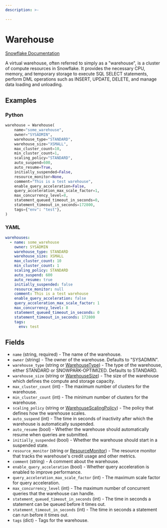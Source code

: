 ```yaml
---
description: >-
  
---
```


# Warehouse

[Snowflake Documentation](https://docs.snowflake.com/en/sql-reference/sql/create-warehouse.html)

A virtual warehouse, often referred to simply as a "warehouse", is a cluster of compute resources in Snowflake. It provides the necessary CPU, memory, and temporary storage to execute SQL SELECT statements, perform DML operations such as INSERT, UPDATE, DELETE, and manage data loading and unloading.


## Examples

### Python

```python
warehouse = Warehouse(
    name="some_warehouse",
    owner="SYSADMIN",
    warehouse_type="STANDARD",
    warehouse_size="XSMALL",
    max_cluster_count=10,
    min_cluster_count=1,
    scaling_policy="STANDARD",
    auto_suspend=600,
    auto_resume=True,
    initially_suspended=False,
    resource_monitor=None,
    comment="This is a test warehouse",
    enable_query_acceleration=False,
    query_acceleration_max_scale_factor=1,
    max_concurrency_level=8,
    statement_queued_timeout_in_seconds=0,
    statement_timeout_in_seconds=172800,
    tags={"env": "test"},
)
```


### YAML

```yaml
warehouses:
  - name: some_warehouse
    owner: SYSADMIN
    warehouse_type: STANDARD
    warehouse_size: XSMALL
    max_cluster_count: 10
    min_cluster_count: 1
    scaling_policy: STANDARD
    auto_suspend: 600
    auto_resume: true
    initially_suspended: false
    resource_monitor: null
    comment: This is a test warehouse
    enable_query_acceleration: false
    query_acceleration_max_scale_factor: 1
    max_concurrency_level: 8
    statement_queued_timeout_in_seconds: 0
    statement_timeout_in_seconds: 172800
    tags:
      env: test
```


## Fields

* `name` (string, required) - The name of the warehouse.
* `owner` (string) - The owner of the warehouse. Defaults to "SYSADMIN".
* `warehouse_type` (string or [WarehouseType](warehouse_type.md)) - The type of the warehouse, either STANDARD or SNOWPARK-OPTIMIZED. Defaults to STANDARD.
* `warehouse_size` (string or [WarehouseSize](warehouse_size.md)) - The size of the warehouse which defines the compute and storage capacity.
* `max_cluster_count` (int) - The maximum number of clusters for the warehouse.
* `min_cluster_count` (int) - The minimum number of clusters for the warehouse.
* `scaling_policy` (string or [WarehouseScalingPolicy](warehouse_scaling_policy.md)) - The policy that defines how the warehouse scales.
* `auto_suspend` (int) - The time in seconds of inactivity after which the warehouse is automatically suspended.
* `auto_resume` (bool) - Whether the warehouse should automatically resume when queries are submitted.
* `initially_suspended` (bool) - Whether the warehouse should start in a suspended state.
* `resource_monitor` (string or [ResourceMonitor](resource_monitor.md)) - The resource monitor that tracks the warehouse's credit usage and other metrics.
* `comment` (string) - A comment about the warehouse.
* `enable_query_acceleration` (bool) - Whether query acceleration is enabled to improve performance.
* `query_acceleration_max_scale_factor` (int) - The maximum scale factor for query acceleration.
* `max_concurrency_level` (int) - The maximum number of concurrent queries that the warehouse can handle.
* `statement_queued_timeout_in_seconds` (int) - The time in seconds a statement can be queued before it times out.
* `statement_timeout_in_seconds` (int) - The time in seconds a statement can run before it times out.
* `tags` (dict) - Tags for the warehouse.


